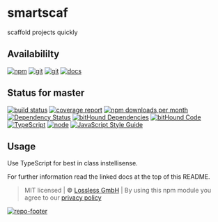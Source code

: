 # smartscaf
scaffold projects quickly

## Availabililty
[![npm](https://pushrocks.gitlab.io/assets/repo-button-npm.svg)](https://www.npmjs.com/package/smartscaf)
[![git](https://pushrocks.gitlab.io/assets/repo-button-git.svg)](https://GitLab.com/pushrocks/smartscaf)
[![git](https://pushrocks.gitlab.io/assets/repo-button-mirror.svg)](https://github.com/pushrocks/smartscaf)
[![docs](https://pushrocks.gitlab.io/assets/repo-button-docs.svg)](https://pushrocks.gitlab.io/smartscaf/)

## Status for master
[![build status](https://GitLab.com/pushrocks/smartscaf/badges/master/build.svg)](https://GitLab.com/pushrocks/smartscaf/commits/master)
[![coverage report](https://GitLab.com/pushrocks/smartscaf/badges/master/coverage.svg)](https://GitLab.com/pushrocks/smartscaf/commits/master)
[![npm downloads per month](https://img.shields.io/npm/dm/smartscaf.svg)](https://www.npmjs.com/package/smartscaf)
[![Dependency Status](https://david-dm.org/pushrocks/smartscaf.svg)](https://david-dm.org/pushrocks/smartscaf)
[![bitHound Dependencies](https://www.bithound.io/github/pushrocks/smartscaf/badges/dependencies.svg)](https://www.bithound.io/github/pushrocks/smartscaf/master/dependencies/npm)
[![bitHound Code](https://www.bithound.io/github/pushrocks/smartscaf/badges/code.svg)](https://www.bithound.io/github/pushrocks/smartscaf)
[![TypeScript](https://img.shields.io/badge/TypeScript-2.x-blue.svg)](https://nodejs.org/dist/latest-v6.x/docs/api/)
[![node](https://img.shields.io/badge/node->=%206.x.x-blue.svg)](https://nodejs.org/dist/latest-v6.x/docs/api/)
[![JavaScript Style Guide](https://img.shields.io/badge/code%20style-standard-brightgreen.svg)](http://standardjs.com/)

## Usage
Use TypeScript for best in class instellisense.

For further information read the linked docs at the top of this README.

> MIT licensed | **&copy;** [Lossless GmbH](https://lossless.gmbh)
| By using this npm module you agree to our [privacy policy](https://lossless.gmbH/privacy.html)

[![repo-footer](https://pushrocks.gitlab.io/assets/repo-footer.svg)](https://)
